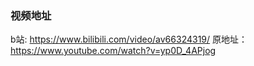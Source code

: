 ### 视频地址
b站: https://www.bilibili.com/video/av66324319/
原地址：https://www.youtube.com/watch?v=yp0D_4APjog
